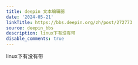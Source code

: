 ```yaml
---
title: deepin 文本编辑器
date: '2024-05-21'
linkTitle: https://bbs.deepin.org/zh/post/272773
source: deepin_bbs
description: linux下有没有带
disable_comments: true
---
```

linux下有没有带
